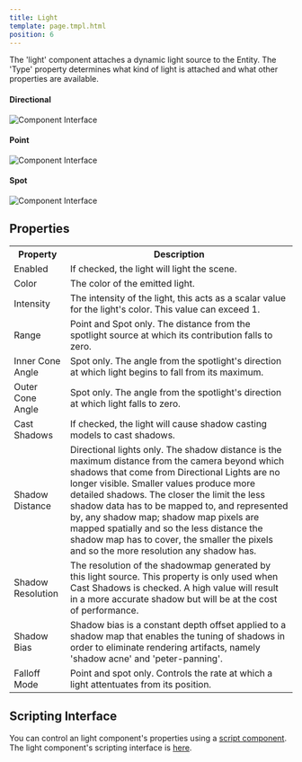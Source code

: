```yaml
---
title: Light
template: page.tmpl.html
position: 6
---
```


The 'light' component attaches a dynamic light source to the Entity. The 'Type' property determines what kind of light is attached and what other properties are available.

#### Directional
![Component Interface][1]
#### Point
![Component Interface][2]
#### Spot
![Component Interface][3]

## Properties

<table class="table table-striped">
    <col class="property-name"></col>
    <col class="property-description"></col>
    <tr><th>Property</th><th>Description</th></tr>
    <tr><td>Enabled</td><td>If checked, the light will light the scene.</td></tr>
    <tr><td>Color</td><td>The color of the emitted light.</td></tr>
    <tr><td>Intensity</td><td>The intensity of the light, this acts as a scalar value for the light's color. This value can exceed 1.</td></tr>
    <tr><td>Range</td><td>Point and Spot only. The distance from the spotlight source at which its contribution falls to zero.</td></tr>
    <tr><td>Inner Cone Angle</td><td>Spot only. The angle from the spotlight's direction at which light begins to fall from its maximum.</td></tr>
    <tr><td>Outer Cone Angle</td><td>Spot only. The angle from the spotlight's direction at which light falls to zero.</td></tr>
    <tr><td>Cast Shadows</td><td>If checked, the light will cause shadow casting models to cast shadows.</td></tr>
    <tr><td>Shadow Distance</td><td>Directional lights only. The shadow distance is the maximum distance from the camera beyond which shadows that come from Directional Lights are no longer visible. Smaller values produce more detailed shadows. The closer the limit the less shadow data has to be mapped to, and represented by, any shadow map; shadow map pixels are mapped spatially and so the less distance the shadow map has to cover, the smaller the pixels and so the more resolution any shadow has.</td></tr>
    <tr><td>Shadow Resolution</td><td>The resolution of the shadowmap generated by this light source. This property is only used when Cast Shadows is checked. A high value will result in a more accurate shadow but will be at the cost of performance.</td></tr>
    <tr><td>Shadow Bias</td><td>Shadow bias is a constant depth offset applied to a shadow map that enables the tuning of shadows in order to eliminate rendering artifacts, namely 'shadow acne' and 'peter-panning'.</td></tr>
    <tr><td>Falloff Mode</td><td>Point and spot only. Controls the rate at which a light attentuates from its position.</td></tr>
</table>

## Scripting Interface

You can control an light component's properties using a [script component][4]. The light component's scripting interface is [here][5].

[4]: /user-manual/packs/components/script
[5]: /engine/api/stable/symbols/pc.LightComponent.html

[1]: /images/platform/component_directionallight.png
[2]: /images/platform/component_pointlight.png
[3]: /images/platform/component_spotlight.png
